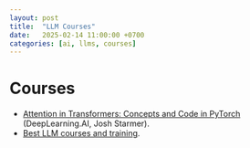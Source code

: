 ```yaml
---
layout: post
title:  "LLM Courses"
date:   2025-02-14 11:00:00 +0700
categories: [ai, llms, courses]
---
```

# Courses
- [Attention in Transformers: Concepts and Code in PyTorch](https://learn.deeplearning.ai/courses/attention-in-transformers-concepts-and-code-in-pytorch/lesson/han2t/introduction) (DeepLearning.AI, Josh Starmer).
- [Best LLM courses and training](https://www.mltut.com/best-large-language-models-courses/).
